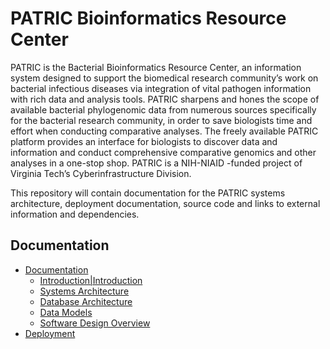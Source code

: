# PATRIC Bioinformatics Resource Center

PATRIC is the Bacterial Bioinformatics Resource Center, an information system designed to support the biomedical research community’s work on bacterial infectious diseases via integration of vital pathogen information with rich data and analysis tools.  PATRIC sharpens and hones the scope of available bacterial phylogenomic data from numerous sources specifically for the bacterial research community, in order to save biologists time and effort when conducting comparative analyses.  The freely available PATRIC platform provides an interface for biologists to discover data and information and conduct comprehensive comparative genomics and other analyses in a one-stop shop.  PATRIC is a NIH-NIAID -funded project of Virginia Tech’s Cyberinfrastructure Division.

This repository will contain documentation for the PATRIC systems architecture, deployment documentation, source code and links to external information and dependencies.


## Documentation

- [Documentation](/cidvbi/PATRIC/wiki/Home)
    - [Introduction|Introduction](/cidvbi/PATRIC/wiki/Introduction)
    - [Systems Architecture](/cidvbi/PATRIC/wiki/Systems-Architecture)
    - [Database Architecture](/cidvbi/PATRIC/wiki/Database-Architecture)
    - [Data Models](/cidvbi/PATRIC/wiki/Data-Models)
    - [Software Design Overview](/cidvbi/PATRIC/wiki/Software-Design-Overview)
- [Deployment](/cidvbi/PATRIC/wiki/Deployment)
